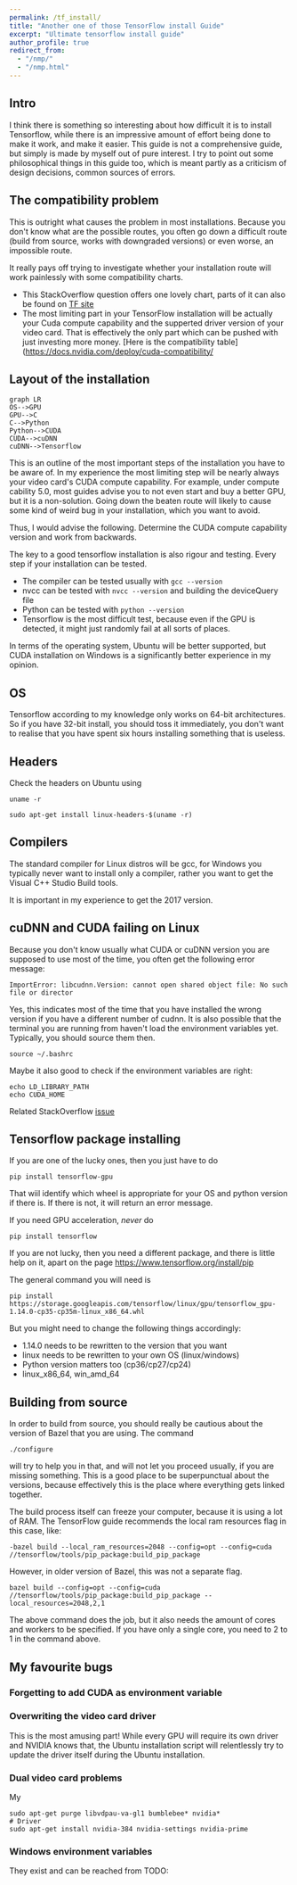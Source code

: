 ```yaml
---
permalink: /tf_install/
title: "Another one of those TensorFlow install Guide"
excerpt: "Ultimate tensorflow install guide"
author_profile: true
redirect_from: 
  - "/nmp/"
  - "/nmp.html"
---
```


## Intro

I think there is something so interesting about how difficult it is to install Tensorflow, while
there is an impressive amount of effort being done to make it work, and make it easier. This guide is
not a comprehensive guide, but simply is made by myself out of pure interest. I try to point out some philosophical
things in this guide too, which is meant partly as a criticism of design decisions, common sources of errors.

## The compatibility problem

This is outright what causes the problem in most installations. Because you don't know what are the possible routes, you
often go down a difficult route (build from source, works with downgraded versions) or even worse, an impossible route.

It really pays off trying to investigate whether your installation route will work
painlessly with some compatibility charts.

- This StackOverflow question offers one lovely chart, parts of it can also
be found on [TF site](https://stackoverflow.com/questions/50622525/which-tensorflow-and-cuda-version-combinations-are-compatible)
- The most limiting part in your TensorFlow installation will be actually
your Cuda compute capability and the supperted driver version of your video card.
That is effectively the only part which can be pushed with just investing more money.
[Here is the compatibility table](https://docs.nvidia.com/deploy/cuda-compatibility/

## Layout of the installation
 <pre><code class="language-mermaid">graph LR
OS--&gt;GPU
GPU--&gt;C
C--&gt;Python
Python--&gt;CUDA
CUDA--&gt;cuDNN
cuDNN--&gt;Tensorflow
</code></pre>

This is an outline of the most important steps of the installation you have to be aware of. In my experience the most limiting step
will be nearly always your video card's CUDA compute capability. For example, under compute cability 5.0, most guides advise you to not even
start and buy a better GPU, but it is a non-solution. Going down the beaten route will likely to cause some kind of weird bug in your installation,
which you want to avoid.

Thus, I would advise the following. Determine the CUDA compute capability version and work from backwards. 

The key to a good tensorflow installation is also rigour and testing. Every step if your installation can be tested.

* The compiler can be tested usually with ```gcc --version```
* nvcc can be tested with ```nvcc --version``` and building the deviceQuery file
* Python can be tested with ```python --version```
* Tensorflow is the most difficult test, because even if the GPU is detected, it might just randomly fail at all sorts of places. 

In terms of the operating system, Ubuntu will be better supported, but CUDA installation on Windows is a significantly better experience in my opinion.

## OS

Tensorflow according to my knowledge only works on 64-bit architectures.
So if you have 32-bit install, you should toss it immediately, you don't
want to realise that you have spent six hours installing something that
is useless.


## Headers


Check the headers on Ubuntu using

```
uname -r

```

```
sudo apt-get install linux-headers-$(uname -r)

```



## Compilers

The standard compiler for Linux distros will be gcc, for Windows you
typically never want to install only a compiler, rather you want to get
the Visual C++ Studio Build tools.

It is important in my experience to get the 2017 version. 


## cuDNN and CUDA failing on Linux

Because you don't know usually what CUDA or cuDNN version you are supposed
to use most of the time, you often get the following error message:


```
ImportError: libcudnn.Version: cannot open shared object file: No such file or director

```

Yes, this indicates most of the time that you have installed the wrong
version if you have a different number of cudnn. It is also possible that
the terminal you are running from haven't load the environment variables yet.
Typically, you should source them then.

```
source ~/.bashrc
```

Maybe it also good to check if the environment variables are right:

```
echo LD_LIBRARY_PATH
echo CUDA_HOME
```

Related StackOverflow [issue](https://stackoverflow.com/questions/41991101/importerror-libcudnn-when-running-a-tensorflow-program)

## Tensorflow package installing


If you are one of the lucky ones, then you just have to do

```
pip install tensorflow-gpu
```

That wiil identify which wheel is appropriate for your OS and python
version if there is. If there is not, it will return an error message.

If you need GPU acceleration, *never* do

```
pip install tensorflow
```

If you are not lucky, then you need a different package, and there is
little help on it, apart on the page https://www.tensorflow.org/install/pip

The general command you will need is


```
pip install https://storage.googleapis.com/tensorflow/linux/gpu/tensorflow_gpu-1.14.0-cp35-cp35m-linux_x86_64.whl
```

But you might need to change the following things accordingly:
* 1.14.0 needs to be rewritten to the version that you want
* linux needs to be rewritten to your own OS (linux/windows)
* Python version matters too (cp36/cp27/cp24)
* linux_x86_64, win_amd_64

## Building from source

In order to build from source, you should really be cautious about
the version of Bazel that you are using. The command


```
./configure

```

will try to help you in that, and will not let you proceed usually, if
you are missing something. This is a good place to be superpunctual about
the versions, because effectively this is the place where everything
gets linked together.

The build process itself can freeze your computer, because it is using
a lot of RAM. The TensorFlow guide recommends the local ram resources flag in this
case, like:
```
-bazel build --local_ram_resources=2048 --config=opt --config=cuda //tensorflow/tools/pip_package:build_pip_package

```

However, in older version of Bazel, this was not a separate flag. 

```
bazel build --config=opt --config=cuda //tensorflow/tools/pip_package:build_pip_package --local_resources=2048,2,1

```

The above command does the job, but it also needs the amount of cores and
workers to be specified. If you have only a single core, you need to 2
to 1 in the command above.


## My favourite bugs

### Forgetting to add CUDA as environment variable

### Overwriting the video card driver

This is the most amusing part! While every GPU will require its own driver and NVIDIA knows that, the Ubuntu installation script will relentlessly try to update the
driver itself during the Ubuntu installation.

### Dual video card problems

My

```
sudo apt-get purge libvdpau-va-gl1 bumblebee* nvidia*
# Driver
sudo apt-get install nvidia-384 nvidia-settings nvidia-prime
```

### Windows environment variables

They exist and can be reached from
TODO: